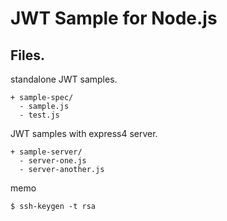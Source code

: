 # JWT Sample for Node.js

## Files.
standalone JWT samples.
```
+ sample-spec/
  - sample.js
  - test.js
```
JWT samples with express4 server.
```
+ sample-server/
  - server-one.js
  - server-another.js
```


memo
```
$ ssh-keygen -t rsa
```
